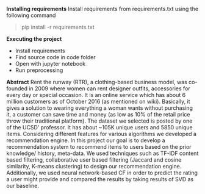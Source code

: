 **Installing requirements** 
Install requirements from requirements.txt using the following command

> pip install -r requirements.txt

**Executing the project**

 - Install requirements
 - Find source code in code folder
 - Open with jupyter notebook
 - Run preprocessing 

**Abstract** 
Rent the runway (RTR), a clothing-based business model, was co-founded in 2009 where women can rent designer outfits, accessories for every day or special occasion. It is an online service which has about 6 million customers as of October 2016 (as mentioned on wiki). Basically, it gives a solution to wearing everything a woman wants without purchasing it, a customer can save time and money (as low as 10% of the retail price throw their traditional platform). The dataset we selected is posted by one of the UCSD’ professor. It has about ~105K unique users and 5850 unique items. Considering different features for various algorithms we developed a recommendation engine.
In this project our goal is to develop a recommendation system to recommend items to users based on the prior knowledge/ history, meta-data. We used techniques such as TF-IDF content based filtering, collaborative user based filtering (Jaccard and cosine similarity, K-means clustering) to design our recommendation engine.  Additionally, we used neural network-based CF in order to predict the rating a user might provide and compared the results by taking results of SVD as our baseline.